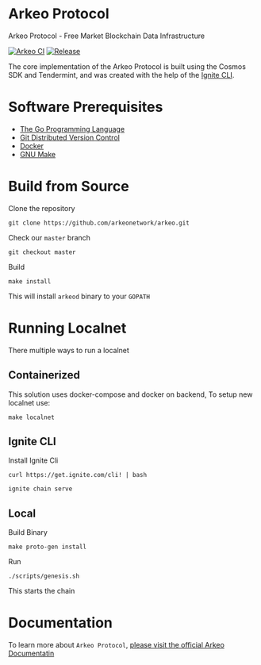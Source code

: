 # Arkeo Protocol

Arkeo Protocol - Free Market Blockchain Data Infrastructure

[![Arkeo CI](https://github.com/arkeonetwork/arkeo/actions/workflows/ci.yml/badge.svg)](https://github.com/arkeonetwork/arkeo/actions/workflows/ci.yml)
[![Release](https://github.com/arkeonetwork/arkeo/actions/workflows/release.yml/badge.svg)](https://github.com/arkeonetwork/arkeo/actions/workflows/release.yml)


The core implementation of the Arkeo Protocol is built using the Cosmos SDK and Tendermint, and was created with the help of the [Ignite CLI](https://ignite.com/cli).


# Software Prerequisites

- [The Go Programming Language](https://go.dev)
- [Git Distributed Version Control](https://git-scm.com)
- [Docker](https://www.docker.com)
- [GNU Make](https://www.gnu.org/software/make)


# Build from Source

Clone the repository 

```shell
git clone https://github.com/arkeonetwork/arkeo.git
```

Check our `master` branch 

```shell
git checkout master
```

Build 

```shell
make install
```

This will install `arkeod` binary to your `GOPATH`

# Running Localnet

There multiple ways to run a localnet

## Containerized

This solution uses docker-compose and docker on backend, To setup new localnet use:
```shell
make localnet
```

## Ignite CLI 

Install Ignite Cli 
```shell
curl https://get.ignite.com/cli! | bash
```

```shell
ignite chain serve
```

## Local

Build Binary 

```shell
make proto-gen install 
```

Run 
```shell
./scripts/genesis.sh
```
This starts the chain 


# Documentation
To learn more about `Arkeo Protocol`, [please visit the official Arkeo Documentatin](https://docs.arkeo.network)